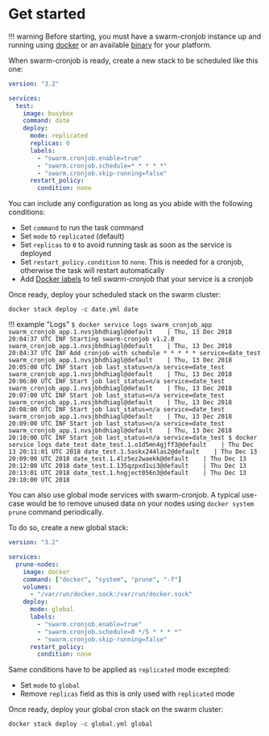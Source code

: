 # Get started

!!! warning
    Before starting, you must have a swarm-cronjob instance up and running using [docker](../install/docker.md)
    or an available [binary](../install/binary.md) for your platform.

When swarm-cronjob is ready, create a new stack to be scheduled like this one:

```yaml
version: "3.2"

services:
  test:
    image: busybox
    command: date
    deploy:
      mode: replicated
      replicas: 0
      labels:
        - "swarm.cronjob.enable=true"
        - "swarm.cronjob.schedule=* * * * *"
        - "swarm.cronjob.skip-running=false"
      restart_policy:
        condition: none
```

You can include any configuration as long as you abide with the following conditions:

* Set `command` to run the task command
* Set `mode` to `replicated` (default)
* Set `replicas` to `0` to avoid running task as soon as the service is deployed
* Set `restart_policy.condition` to `none`. This is needed for a cronjob, otherwise the task will restart automatically
* Add [Docker labels](docker-labels.md) to tell *swarm-cronjob* that your service is a cronjob

Once ready, deploy your scheduled stack on the swarm cluster:

`docker stack deploy -c date.yml date`

!!! example "Logs"
    ```
    $ docker service logs swarm_cronjob_app
    swarm_cronjob_app.1.nvsjbhdhiagl@default    | Thu, 13 Dec 2018 20:04:37 UTC INF Starting swarm-cronjob v1.2.0
    swarm_cronjob_app.1.nvsjbhdhiagl@default    | Thu, 13 Dec 2018 20:04:37 UTC INF Add cronjob with schedule * * * * * service=date_test
    swarm_cronjob_app.1.nvsjbhdhiagl@default    | Thu, 13 Dec 2018 20:05:00 UTC INF Start job last_status=n/a service=date_test
    swarm_cronjob_app.1.nvsjbhdhiagl@default    | Thu, 13 Dec 2018 20:06:00 UTC INF Start job last_status=n/a service=date_test
    swarm_cronjob_app.1.nvsjbhdhiagl@default    | Thu, 13 Dec 2018 20:07:00 UTC INF Start job last_status=n/a service=date_test
    swarm_cronjob_app.1.nvsjbhdhiagl@default    | Thu, 13 Dec 2018 20:08:00 UTC INF Start job last_status=n/a service=date_test
    swarm_cronjob_app.1.nvsjbhdhiagl@default    | Thu, 13 Dec 2018 20:09:00 UTC INF Start job last_status=n/a service=date_test
    swarm_cronjob_app.1.nvsjbhdhiagl@default    | Thu, 13 Dec 2018 20:10:00 UTC INF Start job last_status=n/a service=date_test
    $ docker service logs date_test
    date_test.1.o1d5mn4gjff3@default    | Thu Dec 13 20:11:01 UTC 2018
    date_test.1.5askx244las2@default    | Thu Dec 13 20:09:00 UTC 2018
    date_test.1.4lz5ez2waekk@default    | Thu Dec 13 20:12:00 UTC 2018
    date_test.1.135qzpxd1ui3@default    | Thu Dec 13 20:13:01 UTC 2018
    date_test.1.hngject056n3@default    | Thu Dec 13 20:10:00 UTC 2018
    ```

You can also use global mode services with swarm-cronjob. A typical use-case would be to remove unused data on your
nodes using `docker system prune` command periodically.

To do so, create a new global stack:

```yaml
version: "3.2"

services:
  prune-nodes:
    image: docker
    command: ["docker", "system", "prune", "-f"]
    volumes:
      - "/var/run/docker.sock:/var/run/docker.sock"
    deploy:
      mode: global
      labels:
        - "swarm.cronjob.enable=true"
        - "swarm.cronjob.schedule=0 */5 * * * *"
        - "swarm.cronjob.skip-running=false"
      restart_policy:
        condition: none
```

Same conditions have to be applied as `replicated` mode excepted:

* Set `mode` to `global`
* Remove `replicas` field as this is only used with `replicated` mode

Once ready, deploy your global cron stack on the swarm cluster:

`docker stack deploy -c global.yml global`
